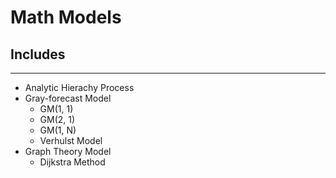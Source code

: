 # Math Models

## Includes
-----------

   * Analytic Hierachy Process
   * Gray-forecast Model
      - GM(1, 1)
      - GM(2, 1)
      - GM(1, N)
      - Verhulst Model
   * Graph Theory Model
      - Dijkstra Method 
